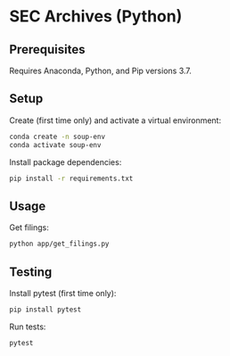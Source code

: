 
# SEC Archives (Python)

## Prerequisites

Requires Anaconda, Python, and Pip versions 3.7.

## Setup

Create (first time only) and activate a virtual environment:

```sh
conda create -n soup-env
conda activate soup-env
```

Install package dependencies:

```sh
pip install -r requirements.txt
```

## Usage

Get filings:

```sh
python app/get_filings.py
```

## Testing

Install pytest (first time only):

```sh
pip install pytest
```

Run tests:

```sh
pytest
```
